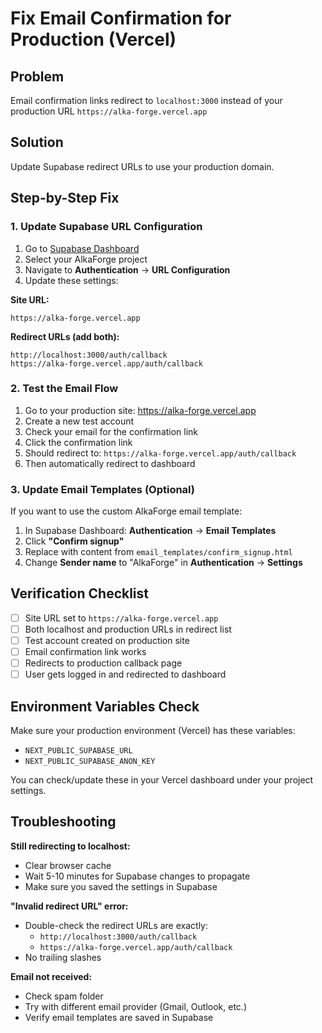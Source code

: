 # Fix Email Confirmation for Production (Vercel)

## Problem
Email confirmation links redirect to `localhost:3000` instead of your production URL `https://alka-forge.vercel.app`

## Solution
Update Supabase redirect URLs to use your production domain.

## Step-by-Step Fix

### 1. Update Supabase URL Configuration

1. Go to [Supabase Dashboard](https://supabase.com/dashboard)
2. Select your AlkaForge project
3. Navigate to **Authentication** → **URL Configuration**
4. Update these settings:

**Site URL:**
```
https://alka-forge.vercel.app
```

**Redirect URLs (add both):**
```
http://localhost:3000/auth/callback
https://alka-forge.vercel.app/auth/callback
```

### 2. Test the Email Flow

1. Go to your production site: https://alka-forge.vercel.app
2. Create a new test account
3. Check your email for the confirmation link
4. Click the confirmation link
5. Should redirect to: `https://alka-forge.vercel.app/auth/callback`
6. Then automatically redirect to dashboard

### 3. Update Email Templates (Optional)

If you want to use the custom AlkaForge email template:

1. In Supabase Dashboard: **Authentication** → **Email Templates**
2. Click **"Confirm signup"**
3. Replace with content from `email_templates/confirm_signup.html`
4. Change **Sender name** to "AlkaForge" in **Authentication** → **Settings**

## Verification Checklist

- [ ] Site URL set to `https://alka-forge.vercel.app`
- [ ] Both localhost and production URLs in redirect list
- [ ] Test account created on production site
- [ ] Email confirmation link works
- [ ] Redirects to production callback page
- [ ] User gets logged in and redirected to dashboard

## Environment Variables Check

Make sure your production environment (Vercel) has these variables:
- `NEXT_PUBLIC_SUPABASE_URL`
- `NEXT_PUBLIC_SUPABASE_ANON_KEY`

You can check/update these in your Vercel dashboard under your project settings.

## Troubleshooting

**Still redirecting to localhost:**
- Clear browser cache
- Wait 5-10 minutes for Supabase changes to propagate
- Make sure you saved the settings in Supabase

**"Invalid redirect URL" error:**
- Double-check the redirect URLs are exactly:
  - `http://localhost:3000/auth/callback`
  - `https://alka-forge.vercel.app/auth/callback`
- No trailing slashes

**Email not received:**
- Check spam folder
- Try with different email provider (Gmail, Outlook, etc.)
- Verify email templates are saved in Supabase 